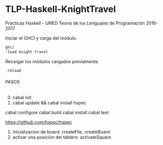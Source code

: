 # TLP-Haskell-KnightTravel
Prácticas Haskell - UNED Teoría de los Lenguajes de Programación 2016-2017

Iniciar el GHCI y carga del módulo. 

```haskell
ghci
:load knight-travel
```
Recargar los módulos cargados previamente.
```haskell
:reload
```

###### PASOS
0. cabal init
00. cabal update && cabal install hspec

cabal configure
cabal build
cabal install
cabal test

https://github.com/hspec/hspec


1. inicializacion de board: createFile, createBoard
2. activar una posición del tablero: activateSquare